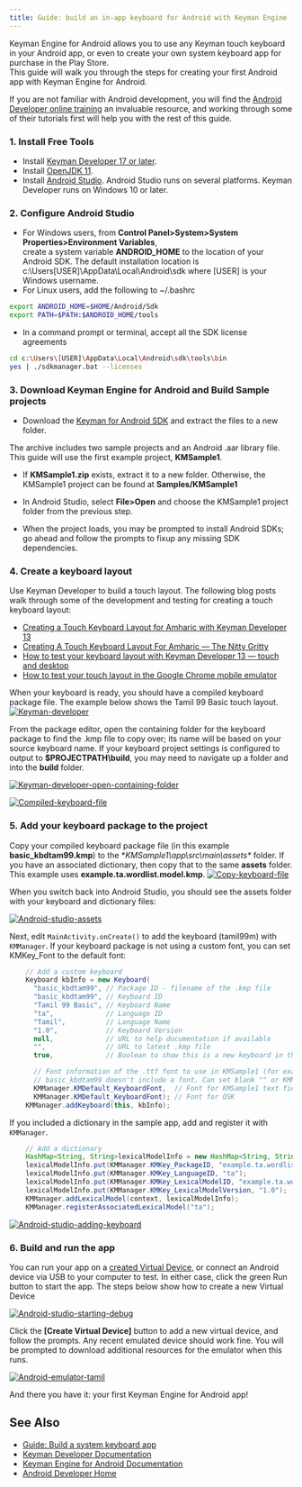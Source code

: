 ```yaml
---
title: Guide: build an in-app keyboard for Android with Keyman Engine
---
```


Keyman Engine for Android allows you to use any Keyman touch keyboard in your Android app, or even to create your own
system keyboard app for purchase in the Play Store.<br/>
This guide will walk you through the steps for creating your first Android app with Keyman Engine for Android.

If you are not familiar with Android development, you will find the 
[Android Developer online training](https://developer.android.com/training/index.html) an invaluable 
resource, and working through some of their tutorials first will help you with the rest of this guide.

### 1. Install Free Tools
* Install [Keyman Developer 17 or later](https://keyman.com/developer/).
* Install [OpenJDK 11](https://learn.microsoft.com/en-us/java/openjdk/download#openjdk-11).
* Install [Android Studio](https://developer.android.com/studio/index.html).
    Android Studio runs on several platforms. Keyman Developer runs on Windows 10 or later.

### 2. Configure Android Studio
* For Windows users, from **Control Panel>System>System Properties>Environment Variables**,<br/>
        create a system variable **ANDROID_HOME** to the location of your Android SDK. The default
        installation location is<br/>
        c:\Users\[USER]\AppData\Local\Android\sdk where [USER] is your Windows username.
* For Linux users, add the following to ~/.bashrc
```bash
export ANDROID_HOME=$HOME/Android/Sdk
export PATH=$PATH:$ANDROID_HOME/tools
```
* In a command prompt or terminal, accept all the SDK license agreements
```bash
cd c:\Users\[USER]\AppData\Local\Android\sdk\tools\bin
yes | ./sdkmanager.bat --licenses
```

### 3. Download Keyman Engine for Android and Build Sample projects
* Download the [Keyman for Android SDK](https://keyman.com/engine)
        and extract the files to a new folder.

The archive includes two sample projects and an Android .aar library file. This guide will use the first
    example project, **KMSample1**.

* If **KMSample1.zip** exists, extract it to a new folder. Otherwise, the KMSample1 project
        can be found at **Samples/KMSample1**
* In Android Studio, select **File&gt;Open** and choose the KMSample1 project folder from
        the previous step.

* When the project loads, you may be prompted to install Android SDKs; go ahead and follow the prompts to
        fixup any missing SDK dependencies.

### 4. Create a keyboard layout
Use Keyman Developer to build a touch layout. The following blog posts walk through some of the development and
    testing for creating a touch keyboard layout:

* [Creating a Touch Keyboard Layout for Amharic with Keyman Developer 13](/developer/13.0/guides/develop/creating-a-touch-keyboard-layout-for-amharic-with-keyman-developer-10")
* [Creating A Touch Keyboard Layout For Amharic — The Nitty Gritty](/developer/13.0/guides/develop/creating-a-touch-keyboard-layout-for-amharic-the-nitty-gritty)
* [How to test your keyboard layout with Keyman Developer 13 — touch and desktop](/developer/13.0/guides/test/how-to-test-your-keyboard-layout-with-keyman-developer-10-touch-and-desktop)
* [How to test your touch layout in the Google Chrome mobile emulator](/developer/13.0/guides/test/how-to-test-your-touch-layout-in-the-google-chrome-mobile-emulator)

When your keyboard is ready, you should have a compiled keyboard package file. The example below shows the
    Tamil 99 Basic touch layout.
[<img src="/cdn/dev/img/engine/android/14.0/guides/in-app/touch-layout-800wi.png" title="Keyman-developer" alt="Keyman-developer">](/cdn/dev/img/engine/android/14.0/guides/in-app/touch-layout.png)

From the package editor, open the containing folder for the keyboard package to find the .kmp file to copy over; its name will be based on
    your source keyboard name. If your keyboard project settings is configured to output to **$PROJECTPATH\build**,
  you may need to navigate up a folder and into the <strong>build</strong> folder.

[<img src="/cdn/dev/img/engine/android/14.0/guides/in-app/open-containing-folder-800wi.png" title="Keyman-developer-open-containing-folder" alt="Keyman-developer-open-containing-folder">](/cdn/dev/img/engine/android/14.0/guides/in-app/open-containing-folder.png)

[<img src="/cdn/dev/img/engine/android/14.0/guides/in-app/compiled-keyboard-file-800wi.png" title="Compiled-keyboard-file" alt="Compiled-keyboard-file">](/cdn/dev/img/engine/android/14.0/guides/in-app/compiled-keyboard-file.png)

### 5. Add your keyboard package to the project
Copy your compiled keyboard package file (in this example **basic_kbdtam99.kmp**) to the
    **KMSample1\app\src\main\assets\** folder. If you have an associated dictionary, then copy that to the
    same **assets** folder. This example uses **example.ta.wordlist.model.kmp**.
[<img src="/cdn/dev/img/engine/android/14.0/guides/in-app/copy-keyboard-file-800wi.png" title="Copy-keyboard-file" alt="Copy-keyboard-file">](/cdn/dev/img/engine/android/14.0/guides/in-app/copy-keyboard-file.png)

When you switch back into Android Studio, you should see the assets folder
    with your keyboard and dictionary files:

[<img src="/cdn/dev/img/engine/android/14.0/guides/in-app/android-studio-assets-800wi.png" title="Android-studio-assets" alt="Android-studio-assets">](/cdn/dev/img/engine/android/14.0/guides/in-app/android-studio-assets.png)

Next, edit `MainActivity.onCreate()` to add the keyboard (tamil99m) with `KMManager`.
    If your keyboard package is not using a custom font, you can set KMKey_Font to the default font:
```java
    // Add a custom keyboard
    Keyboard kbInfo = new Keyboard(
      "basic_kbdtam99", // Package ID - filename of the .kmp file
      "basic_kbdtam99", // Keyboard ID
      "Tamil 99 Basic", // Keyboard Name
      "ta",             // Language ID
      "Tamil",          // Language Name
      "1.0",            // Keyboard Version
      null,             // URL to help documentation if available
      "",               // URL to latest .kmp file
      true,             // Boolean to show this is a new keyboard in the keyboard picker

      // Font information of the .ttf font to use in KMSample1 (for example "aava1.ttf").
      // basic_kbdtam99 doesn't include a font. Can set blank "" or KMManager.KMDefault_KeyboardFont
      KMManager.KMDefault_KeyboardFont,  // Font for KMSample1 text field
      KMManager.KMDefault_KeyboardFont); // Font for OSK
    KMManager.addKeyboard(this, kbInfo);
```
If you included a dictionary in the sample app, add and register it with `KMManager`.
```java
    // Add a dictionary
    HashMap<String, String>lexicalModelInfo = new HashMap<String, String>();
    lexicalModelInfo.put(KMManager.KMKey_PackageID, "example.ta.wordlist");
    lexicalModelInfo.put(KMManager.KMKey_LanguageID, "ta");
    lexicalModelInfo.put(KMManager.KMKey_LexicalModelID, "example.ta.wordlist");
    lexicalModelInfo.put(KMManager.KMKey_LexicalModelVersion, "1.0");
    KMManager.addLexicalModel(context, lexicalModelInfo);
    KMManager.registerAssociatedLexicalModel("ta");
```

[<img src="/cdn/dev/img/engine/android/14.0/guides/in-app/android-studio-adding-keyboard-800wi.png" title="Android-studio-adding-keyboard" alt="Android-studio-adding-keyboard">](/cdn/dev/img/engine/android/14.0/guides/in-app/android-studio-adding-keyboard.png)

### 6. Build and run the app
You can run your app on a [created Virtual Device](https://developer.android.com/studio/run/managing-avds.html),
    or connect an Android device via USB to your computer to test. In either case, click the green Run button to start
    the app. The steps below show how to create a new Virtual Device

[<img src="/cdn/dev/img/engine/android/14.0/guides/in-app/android-studio-starting-debug-800wi.png" title="Android-studio-starting-debug" alt="Android-studio-starting-debug">](/cdn/dev/img/engine/android/14.0/guides/in-app/android-studio-starting-debug.png)

Click the **[Create Virtual Device]** button to add a new virtual device, and follow the prompts. Any recent emulated
    device should work fine. You will be prompted to download additional resources for the emulator when this runs.

[<img src="/cdn/dev/img/engine/android/14.0/guides/in-app/android-emulator-tamil-800wi.png" title="Android-emulator-tamil" alt="Android-emulator-tamil">](/cdn/dev/img/engine/android/14.0/guides/in-app/android-emulator-tamil.png)

And there you have it: your first Keyman Engine for Android app!

## See Also
* [Guide: Build a system keyboard app](../system-keyboard/)
* [Keyman Developer Documentation](/developer/17.0/)
* [Keyman Engine for Android Documentation](/developer/engine/android/18.0/)
* [Android Developer Home](https://developer.android.com/index.html)
